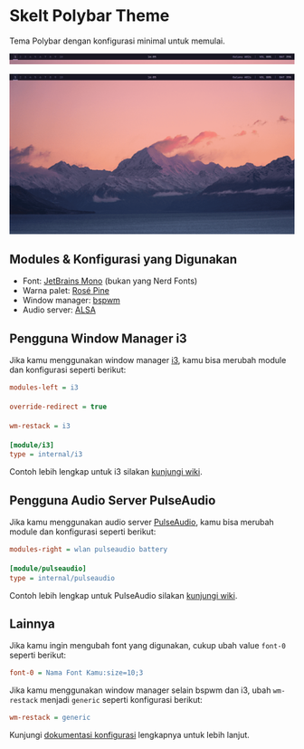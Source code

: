 # Skelt Polybar Theme

Tema Polybar dengan konfigurasi minimal untuk memulai.

![Skelt theme preview](./skelt.png)

![Skelt desktop preview](./skelt-full.png)

## Modules & Konfigurasi yang Digunakan

- Font: [JetBrains Mono](https://www.jetbrains.com/lp/mono/) (bukan yang Nerd Fonts)
- Warna palet: [Rosé Pine](https://rosepinetheme.com/)
- Window manager: [bspwm](https://github.com/baskerville/bspwm)
- Audio server: [ALSA](https://alsa-project.org/wiki/Main_Page)

## Pengguna Window Manager i3

Jika kamu menggunakan window manager [i3](https://i3wm.org/), kamu bisa
merubah module dan konfigurasi seperti berikut:

```ini
modules-left = i3

override-redirect = true

wm-restack = i3

[module/i3]
type = internal/i3
```

Contoh lebih lengkap untuk i3 silakan
[kunjungi wiki](https://github.com/polybar/polybar/wiki/Module:-i3#basic-settings).

## Pengguna Audio Server PulseAudio

Jika kamu menggunakan audio server
[PulseAudio](https://wiki.freedesktop.org/www/Software/PulseAudio/), kamu bisa
merubah module dan konfigurasi seperti berikut:

```ini
modules-right = wlan pulseaudio battery

[module/pulseaudio]
type = internal/pulseaudio
```

Contoh lebih lengkap untuk PulseAudio silakan
[kunjungi wiki](https://github.com/polybar/polybar/wiki/Module:-pulseaudio#basic-settings).

## Lainnya

Jika kamu ingin mengubah font yang digunakan, cukup ubah value `font-0` seperti
berikut:

```ini
font-0 = Nama Font Kamu:size=10;3
```

Jika kamu menggunakan window manager selain bspwm dan i3, ubah `wm-restack`
menjadi `generic` seperti konfigurasi berikut:

```ini
wm-restack = generic
```

Kunjungi
[dokumentasi konfigurasi](https://github.com/polybar/polybar/wiki/Configuration)
lengkapnya untuk lebih lanjut.
